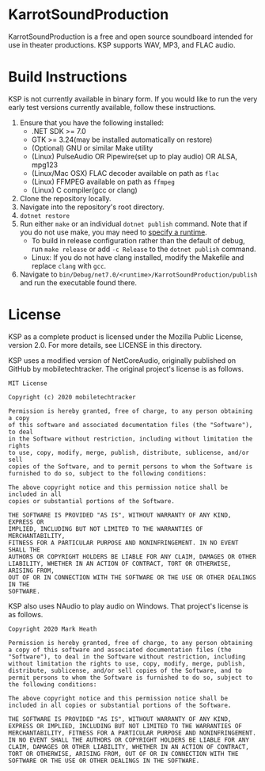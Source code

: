 # KarrotSoundProduction
KarrotSoundProduction is a free and open source soundboard intended for use in theater productions.
KSP supports WAV, MP3, and FLAC audio.

# Build Instructions
KSP is not currently available in binary form. If you would like to run the very early test versions currently available, follow these instructions.

1. Ensure that you have the following installed:
   * .NET SDK >= 7.0
   * GTK >= 3.24(may be installed automatically on restore)
   * (Optional) GNU or similar Make utility
   * (Linux) PulseAudio OR Pipewire(set up to play audio) OR ALSA, mpg123
   * (Linux/Mac OSX) FLAC decoder available on path as `flac`
   * (Linux) FFMPEG available on path as `ffmpeg`
   * (Linux) C compiler(gcc or clang)
2. Clone the repository locally.
3. Navigate into the repository's root directory.
4. `dotnet restore`
5. Run either `make` or an individual `dotnet publish` command. Note that if you do not use make, you may need to [specify a runtime](https://docs.microsoft.com/en-us/dotnet/core/tools/dotnet-publish#options).
   * To build in release configuration rather than the default of debug, run `make release` or add `-c Release` to the `dotnet publish` command.
   * Linux: If you do not have clang installed, modify the Makefile and replace `clang` with `gcc`.
6. Navigate to `bin/Debug/net7.0/<runtime>/KarrotSoundProduction/publish` and run the executable found there.


# License
KSP as a complete product is licensed under the Mozilla Public License, version 2.0. For more details, see LICENSE in this directory.

KSP uses a modified version of NetCoreAudio, originally published on GitHub by mobiletechtracker.
The original project's license is as follows.

```
MIT License

Copyright (c) 2020 mobiletechtracker

Permission is hereby granted, free of charge, to any person obtaining a copy
of this software and associated documentation files (the "Software"), to deal
in the Software without restriction, including without limitation the rights
to use, copy, modify, merge, publish, distribute, sublicense, and/or sell
copies of the Software, and to permit persons to whom the Software is
furnished to do so, subject to the following conditions:

The above copyright notice and this permission notice shall be included in all
copies or substantial portions of the Software.

THE SOFTWARE IS PROVIDED "AS IS", WITHOUT WARRANTY OF ANY KIND, EXPRESS OR
IMPLIED, INCLUDING BUT NOT LIMITED TO THE WARRANTIES OF MERCHANTABILITY,
FITNESS FOR A PARTICULAR PURPOSE AND NONINFRINGEMENT. IN NO EVENT SHALL THE
AUTHORS OR COPYRIGHT HOLDERS BE LIABLE FOR ANY CLAIM, DAMAGES OR OTHER
LIABILITY, WHETHER IN AN ACTION OF CONTRACT, TORT OR OTHERWISE, ARISING FROM,
OUT OF OR IN CONNECTION WITH THE SOFTWARE OR THE USE OR OTHER DEALINGS IN THE
SOFTWARE.
```

KSP also uses NAudio to play audio on Windows.
That project's license is as follows.

```
Copyright 2020 Mark Heath

Permission is hereby granted, free of charge, to any person obtaining a copy of this software and associated documentation files (the "Software"), to deal in the Software without restriction, including without limitation the rights to use, copy, modify, merge, publish, distribute, sublicense, and/or sell copies of the Software, and to permit persons to whom the Software is furnished to do so, subject to the following conditions:

The above copyright notice and this permission notice shall be included in all copies or substantial portions of the Software.

THE SOFTWARE IS PROVIDED "AS IS", WITHOUT WARRANTY OF ANY KIND, EXPRESS OR IMPLIED, INCLUDING BUT NOT LIMITED TO THE WARRANTIES OF MERCHANTABILITY, FITNESS FOR A PARTICULAR PURPOSE AND NONINFRINGEMENT. IN NO EVENT SHALL THE AUTHORS OR COPYRIGHT HOLDERS BE LIABLE FOR ANY CLAIM, DAMAGES OR OTHER LIABILITY, WHETHER IN AN ACTION OF CONTRACT, TORT OR OTHERWISE, ARISING FROM, OUT OF OR IN CONNECTION WITH THE SOFTWARE OR THE USE OR OTHER DEALINGS IN THE SOFTWARE.
```
